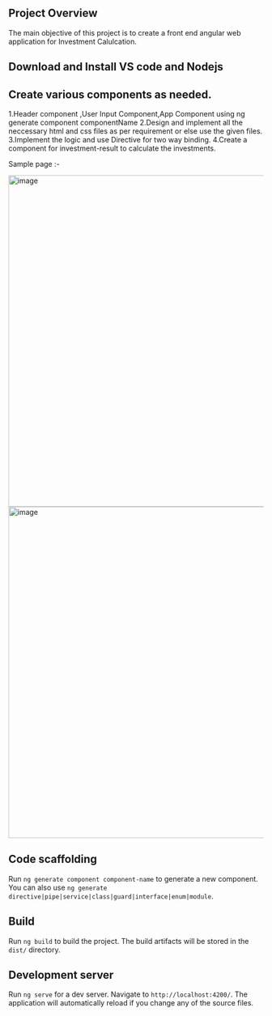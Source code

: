## Project Overview
The main objective of this project is to create a front end angular web application for Investment Calulcation.


## Download and Install VS code and Nodejs
## Create various components as needed.
1.Header component ,User Input Component,App Component using ng generate component componentName
2.Design and implement all the neccessary html and css files as per requirement or else use the given files.
3.Implement the logic and use Directive for two way binding.
4.Create a component for investment-result to calculate the investments.

Sample page :-

<img width="655" alt="image" src="https://github.com/user-attachments/assets/149b43b9-3d8f-4222-9185-5ff0356484b5" />
<img width="655" alt="image" src="https://github.com/user-attachments/assets/81d184e9-7893-4d6c-beaa-80e0f9849193" />


## Code scaffolding

Run `ng generate component component-name` to generate a new component. You can also use `ng generate directive|pipe|service|class|guard|interface|enum|module`.

## Build

Run `ng build` to build the project. The build artifacts will be stored in the `dist/` directory.

## Development server

Run `ng serve` for a dev server. Navigate to `http://localhost:4200/`. The application will automatically reload if you change any of the source files.

